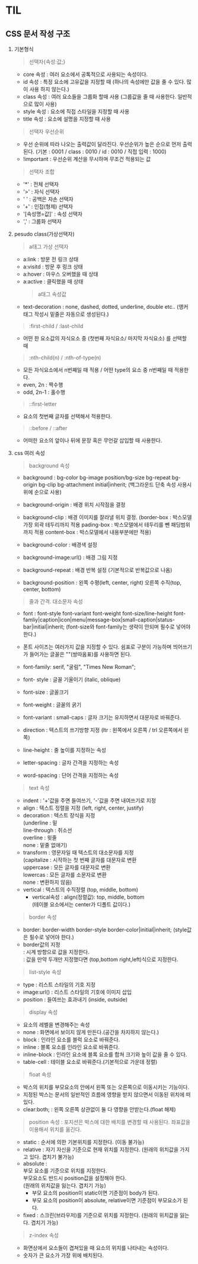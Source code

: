 # TIL

## CSS 문서 작성 구조

1. 기본형식

   > 선택자{속성:값;}

   - core 속성 : 여러 요소에서 공톡적으로 사용되는 속성이다.
   - id 속성 : 특정 요소에 고유값을 지정할 때 (하나의 속성에만 값을 줄 수 있다. 많이 사용 하지 않는다.)
   - class 속성 : 여러 요소들을 그룹화 할때 사용 (그룹값을 줄 때 사용한다. 일반적으로 많이 사용)
   - style 속성 : 요소에 직접 스타일을 지정할 때 사용
   - title 속성 : 요소에 설명을 지정할 때 사용

   > 선택자 우선순위

   - 우선 순위에 따라 나오는 출력값이 달라진다. 우선순위가 높은 순으로 먼저 출력된다.
     (기본 : 0001 / class : 0010 / id : 0010 / 직접 입력 : 1000)
   - !important : 우선순위 계산을 무시하며 무조건 적용되는 값

   > 선택자 조합

   - '\*' : 전체 선택자
   - '>' : 자식 선택자
   - ' ' : 공백은 자손 선택자
   - '+' : 인접(형제) 선택자
   - '[속성명=값]' : 속성 선택자
   - ',' : 그룹화 선택자

2. pesudo class(가상선택자)

   > a태그 가상 선택자

   - a:link : 방문 전 링크 상태
   - a:visitd : 방문 후 링크 상태
   - a:hover : 마우스 오버했을 때 상태
   - a:active : 클릭했을 때 상태
     > a태그 속성값
   - text-decoration : none, dashed, dotted, underline, double etc.. (앵커 태그 작성시 밑줄은 자동으로 생성된다.)

   > :first-child / :last-child

   - 어떤 한 요소값의 자식요소 중 (첫번째 자식요소/ 마지막 자식요소) 를 선택할 때

   > :nth-child(n) / :nth-of-type(n)

   - 모든 자식요소에서 n번째일 때 적용 / 어떤 type의 요소 중 n번째일 때 적용한다.
   - even, 2n : 짝수행
   - odd, 2n-1 : 홀수행

   > ::first-letter

   - 요소의 첫번째 글자를 선택해서 적용한다.

   > ::before / ::after

   - 어떠한 요소의 앞이나 뒤에 문장 혹은 무언갈 삽입할 때 사용한다.

3. css 여러 속성

   > background 속성

   - background : bg-color bg-image position/bg-size bg-repeat bg-origin bg-clip bg-attachment initial|inherit; (백그라운드 단축 속성 사용시 위에 순으로 사용)

   - background-origin : 배경 위치 시작점을 결정
   - background-clip : 배경 이미지를 잘라낼 위치 결정.
     (border-box : 박스모델 가장 외곽 테두리까지 적용
     pading-box : 박스모델에서 테두리를 뺀 패딩범위까지 적용
     content-box : 박스모델에서 내용부분에만 적용)
   - background-color : 배경색 설정
   - background-image:url() : 배경 그림 지정
   - background-repeat : 배경 반복 설정 (기본적으로 반복값으로 나옴)
   - background-position : 왼쪽 수평(left, center, right) 오른쪽 수직(top, center, bottom)

   > 줄과 간격. 대소문자 속성

   - font : font-style font-variant font-weight font-size/line-height font-famliy|caption|icon|menu|message-box|small-caption|status-bar|initial|inherit; (font-size와 font-family는 생략이 안되며 필수로 넣어야 한다.)
   - 폰트 사이즈는 여러가지 값을 지정할 수 있다. 쉼표로 구분이 가능하며 띄어쓰기가 들어가는 글꼴은 ""(쌍따옴표)를 사용하면 된다.
   - font-family: serif, "굴림", "Times New Roman";

   - font- style : 글꼴 기울이기 (italic, oblique)
   - font-size : 글꼴크기
   - font-weight : 글꼴의 굵기
   - font-variant : small-caps : 글자 크기는 유지하면서 대문자로 바꿔준다.
   - direction : 텍스트의 쓰기방향 지정 (ltr : 왼쪽에서 오른쪽 / trl 오른쪽에서 왼쪽)
   - line-height : 줄 높이를 지정하는 속성
   - letter-spacing : 글자 간격을 지정하는 속성
   - word-spacing : 단어 간격을 지정하는 속성

   > text 속성

   - indent : '+'값을 주면 들여쓰기, '-'값을 주면 내여쓰기로 지정
   - align : 텍스트 정렬을 지정 (left, right, center, justify)
   - decoration : 텍스트 장식을 지정  
     (underline : 밑  
      line-through : 취소선  
      overline : 윗줄  
      none : 밑줄 없애기)
   - transform : 영문자일 때 텍스트의 대소문자를 지정  
     (capitalize : 시작하는 첫 번째 글자를 대문자로 변환  
     uppercase : 모든 글자를 대문자로 변환  
     lowercas : 모든 글자를 소문자로 변환  
     none : 변환하지 않음)
   - vertical : 텍스트의 수직정렬 (top, middle, bottom)
     - vertical속성 : align(정렬값): top, middle, bottom  
       (테이블 요소에서는 center가 디폴트 값이다.)

   > border 속성

   - border: border-width border-style border-color|initial|inherit; (style값은 필수로 넣어야 한다.)
   - border값의 지정  
     : 시계 방향으로 값을 지정한다.  
     : 값을 만약 두개만 지정했다면 (top,bottom right,left)식으로 지정한다.

   > list-style 속성

   - type : 리스트 스타일의 기호 지정
   - image:url() : 리스트 스타일의 기호에 이미지 삽입
   - position : 들여쓰는 효과내기 (inside, outside)

   > display 속성

   - 요소의 레벨을 변경해주는 속성
   - none : 화면에서 보이지 않게 만든다.(공간을 차지하지 않는다.)
   - block : 인라인 요소를 블럭 요소로 바꿔준다.
   - inline : 블록 요소를 인라인 요소로 바꿔준다.
   - inline-block : 인라인 요소에 블록 요소를 합쳐 크기와 높이 값을 줄 수 있다.
   - table-cell : 테이블 요소로 바꿔준다.(기본적으로 가운데 정렬)

   > float 속성

   - 박스의 위치를 부모요소의 안에서 왼쪽 또는 오른쪽으로 이동시키는 기능이다.
   - 지정된 박스는 문서의 일반적인 흐름에 영향을 받지 않으면서 이동된 위치에 떠 있다.
   - clear:both; : 왼쪽 오른쪽 상관없이 둘 다 영향을 안받는다.(float 해제)

   > position 속성
   > : 포지션은 박스에 대한 배치를 변경할 때 사용된다.
   > 좌표값을 이용해서 위치를 옮긴다.

   - static : 순서에 의한 기본위치를 지정한다. (이동 불가능)
   - relative : 자기 자신을 기준으로 현재 위치를 지정한다. (원래의 위치값을 가지고 있다. 겹치기 불가능)
   - absolute :  
     부모 요소를 기준으로 위치를 지정한다.  
      부모요소도 반드시 position값을 설정해야 한다.  
      (원래의 위치값을 잃는다. 겹치기 가능)
     - 부모 요소의 position이 static이면 기준점이 body가 된다.
     - 부모 요소의 position이 absolute, relative이면 기준점이 부모요소가 된다.
   - fixed : 스크린(브라우저)를 기준으로 위치를 지정한다. (원래의 위치값을 잃는다. 겹치기 가능)

   > z-index 속성

   - 화면상에서 요소들이 겹쳐있을 때 요소의 위치를 나타내는 속성이다.
   - 숫자가 큰 요소가 가장 위에 배치된다.
